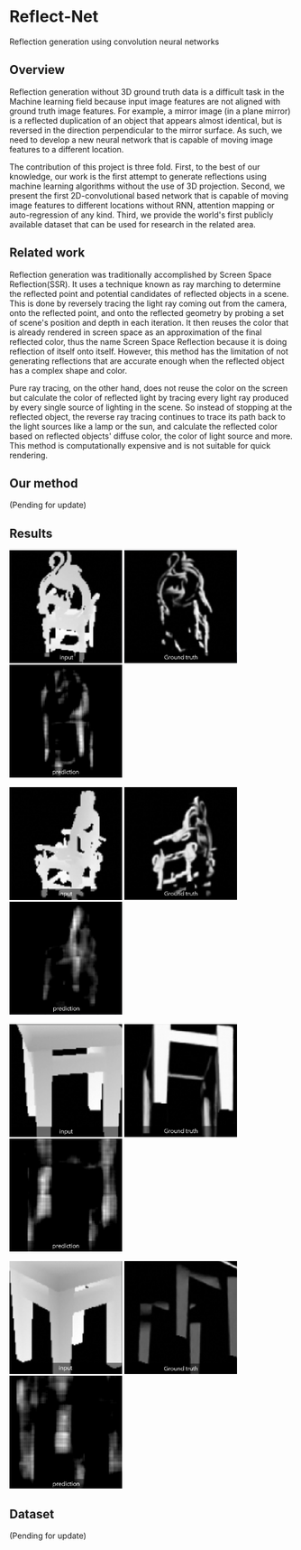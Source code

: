 # Reflect-Net
Reflection generation using convolution neural networks

## Overview
Reflection generation without 3D ground truth data is a difficult task in the Machine learning field because input image features are  not aligned with ground truth image features. For example, a mirror image (in a plane mirror) is a reflected duplication of an object that appears almost identical, but is reversed in the direction perpendicular to the mirror surface. As such, we need to develop a new neural network that is capable of moving image features to a different location.

The contribution of this project is three fold. First, to the best of our knowledge, our work is the first attempt to generate reflections using machine learning algorithms without the use of 3D projection. Second, we present the first 2D-convolutional based network that is capable of moving image features to different locations without RNN, attention mapping or auto-regression of any kind. Third, we provide the world's first publicly available dataset that can be used for research in the related area.

## Related work
Reflection generation was traditionally accomplished by Screen Space Reflection(SSR). It uses a technique known as ray marching to determine the reflected point and potential candidates of reflected objects in a scene. This is done by reversely tracing the light ray coming out from the camera, onto the reflected point, and onto the reflected geometry by probing a set of scene's position and depth in each iteration. It then reuses the color that is already rendered in screen space as an approximation of the final reflected color, thus the name Screen Space Reflection because it is doing reflection of itself onto itself. However, this method has the limitation of not generating reflections that are accurate enough when the reflected object has a complex shape and color.

Pure ray tracing, on the other hand, does not reuse the color on the screen but calculate the color of reflected light by tracing every light ray produced by every single source of lighting in the scene. So instead of stopping at the reflected object, the reverse ray tracing continues to trace its path back to the light sources like a lamp or the sun, and calculate the reflected color based on reflected objects' diffuse color, the color of light source and more. This method is computationally expensive and is not suitable for quick rendering.

## Our method
(Pending for update)

## Results
<img src=results/inp1.png width=200 height=200> <img src=results/gt1.png width=200 height=200> <img src=results/pred1.png width=200 height=200>

<img src=results/inp2.png width=200 height=200> <img src=results/gt2.png width=200 height=200> <img src=results/pred2.png width=200 height=200>

<img src=results/inp3.png width=200 height=200> <img src=results/gt3.png width=200 height=200> <img src=results/pred3.png width=200 height=200>

<img src=results/inp4.png width=200 height=200> <img src=results/gt4.png width=200 height=200> <img src=results/pred4.png width=200 height=200>

## Dataset
(Pending for update)

